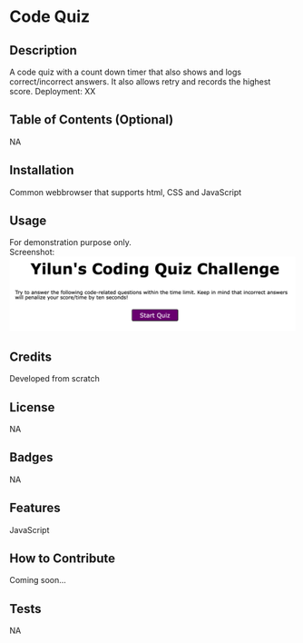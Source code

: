 # Code Quiz

## Description
A code quiz with a count down timer that also shows and logs correct/incorrect answers. It also allows retry and records the highest score. Deployment: XX

## Table of Contents (Optional)
NA

## Installation
Common webbrowser that supports html, CSS and JavaScript

## Usage
For demonstration purpose only. <br />
Screenshot: <br />
![alt text](/assets/images/Screenshot.png)

## Credits
Developed from scratch

## License
NA

## Badges
NA

## Features
JavaScript

## How to Contribute
Coming soon...

## Tests
NA
